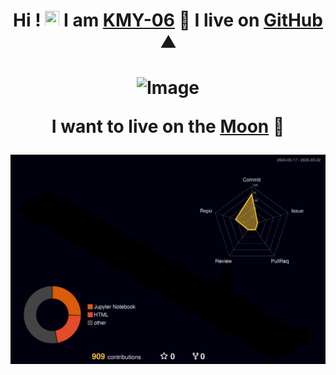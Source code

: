 

<h1 align="center"> <!-- Can change to "left" or "right" -->

  Hi ! <img src="https://media.giphy.com/media/hvRJCLFzcasrR4ia7z/giphy.gif" width="23" height="25"> I am <a href="#">KMY-06</a> 🌱 I live on <a href="https://github.com" title="GitHub"> GitHub</a> ⛰️

</h1> 
 
<h1 align="center"> 
  
  <img src="https://github.com/user-attachments/assets/93c21132-c003-464c-94d2-1bbb4eae1ee3" alt="Image" style="width:533px; height:auto;">
  <br>
  
  I want to live on the <a href="#">Moon</a> 🧐
  <br>
  
</h1>


![](./profile-3d-contrib/profile-night-rainbow.svg)

<!-- This is the link for the 3D thing (open in chrome for google translate):    https://h-owo-ld.tistory.com/264   -->

<!-- 
When you click 'run workflow' if it shows E.g 'remote: Permission to kmy-06/kmy-06.git denied to github-actions[bot].' :
1. Go to your repository and open the 'settings' located after 'insights'.
2. Then go to 'Actions' > 'General'.
3. Under Workflow Permissions, check 'Read and write permissions', and save to run again.
-->

<br>

<h1>
  
</h1>

<!--

[![My Skills](https://skillicons.dev/icons?i=apple,md,obsidian,latex,vue,nodejs,aws,cloudflare,php,mysql,flask,vscode,githubactions,github,git,swift,html,css,js,ts,c,cpp,go,fastapi,arduino,raspberrypi,unity,python,matlab,pytorch)](https://skillicons.dev)

<!--
Add this between 'pytorch' and ')' for light mode icons :P ->    &theme=light
-->

